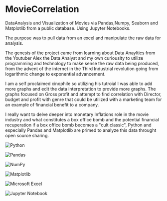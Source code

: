 # MovieCorrelation

DataAnalysis and Visualization of Movies via Pandas,Numpy, Seaborn and Matplotlib from a public database. Using Jupyter Notebooks. 

The purpose was to pull data from an excel and manipulate the raw data for analysis. 

The genesis of the project came from learning about Data Anayltics from the Youtuber Alex the Data Analyst and my own curiousity to utilize programming and technology to make sense the raw data being produced, from the advent of the internet in the Third Industrial revolution going from logarithmic change to exponential advancement. 

I am a self proclaimed cinophile so utilizing his tutroial I was able to add more graphs and edit the data interpretation to provide more graphs. The graphs focused on Gross profit and attempt to find correlation with Director, budget and profit with genre that could be utilized with a marketing team for an example of financial benefit to a company. 

I really want to delve deeper into monetary Inflations role in the movie industry and what constitutes a box office bomb and the potential financial recuperation if a box office bomb becomes a "cult classic", Python and especially Pandas and Matplotlib are primed to analyze this data throught open source sharing. 


![Python](https://img.shields.io/badge/python-3670A0?style=for-the-badge&logo=python&logoColor=ffdd54)


![Pandas](https://img.shields.io/badge/pandas-%23150458.svg?style=for-the-badge&logo=pandas&logoColor=white)


![NumPy](https://img.shields.io/badge/numpy-%23013243.svg?style=for-the-badge&logo=numpy&logoColor=white)


![Matplotlib](https://img.shields.io/badge/Matplotlib-%23ffffff.svg?style=for-the-badge&logo=Matplotlib&logoColor=black)


![Microsoft Excel](https://img.shields.io/badge/Microsoft_Excel-217346?style=for-the-badge&logo=microsoft-excel&logoColor=white)


![Jupyter Notebook](https://img.shields.io/badge/jupyter-%23FA0F00.svg?style=for-the-badge&logo=jupyter&logoColor=white) 
